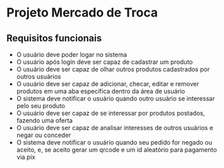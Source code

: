 # Projeto Mercado de Troca

## Requisitos funcionais

- O usuário deve poder logar no sistema
- O usuário após login deve ser capaz de cadastrar um produto
- O usuário deve ser capaz de olhar outros produtos cadastrados por outros usuários
- O usuário deve ser capaz de adicionar, checar, editar e remover produtos em uma aba específica dentro da área de usuário
- O sistema deve notificar o usuário quando outro usuário se interessar pelo seu produto
- O usuário deve ser capaz de se interessar por produtos postados, fazendo uma oferta
- O usuário deve ser capaz de analisar interesses de outros usuários e negar ou conceder
- O sistema deve notificar o usuário quando seu pedido for negado ou aceito, e, se aceito gerar um qrcode e um id aleatório para pagamento via pix
